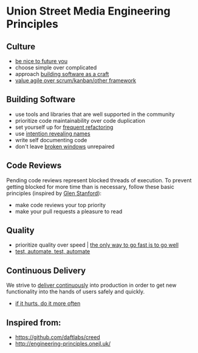 # Union Street Media Engineering Principles

## Culture

- [be nice to future you](docs/be-nice-to-future-you.md)
- choose simple over complicated
- approach [building software as a craft](http://manifesto.softwarecraftsmanship.org/)
- [value agile over scrum/kanban/other framework](docs/agile.md)

## Building Software

- use tools and libraries that are well supported in the community
- prioritize code maintainability over code duplication
- set yourself up for [frequent refactoring](https://martinfowler.com/bliki/OpportunisticRefactoring.html)
- use [intention revealing names](docs/descriptive-names.md)
- write self documenting code
- don't leave [broken windows](https://blog.codinghorror.com/the-broken-window-theory/) unrepaired

## Code Reviews
Pending code reviews represent blocked threads of execution. To prevent getting blocked for more
time than is necessary, follow these basic principles (inspired by
[Glen Stanford](https://medium.com/@9len/on-code-review-16ea85f7c585)):

- make code reviews your top priority
- make your pull requests a pleasure to read

## Quality

- prioritize quality over speed | [the only way to go fast is to go well](http://butunclebob.com/ArticleS.UncleBob.VehementMediocrity)
- [test, automate, test, automate](docs/automate-tests.md)

## Continuous Delivery

We strive to [deliver continuously](https://continuousdelivery.com/) into production in order to get new functionality into the hands of users safely and quickly.

- [if it hurts, do it more often](https://medium.com/continuousdelivery/if-it-hurts-do-it-more-often-f5a00cc12ffa)

## Inspired from:

- https://github.com/daftlabs/creed
- http://engineering-principles.onejl.uk/

